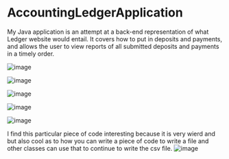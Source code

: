 # AccountingLedgerApplication
My Java application is an attempt at a back-end representation of what Ledger website would entail. It covers how to put in deposits and payments, and allows the user to view reports of all submitted deposits and payments in a timely order.


![image](https://github.com/Hbashir05/AccountingLedgerApplication/assets/166443381/30a2744e-0869-4661-8330-7322cd4f3a41)

![image](https://github.com/Hbashir05/AccountingLedgerApplication/assets/166443381/3cec1dc8-1ebc-4c42-9ca5-4982c8db819c)

![image](https://github.com/Hbashir05/AccountingLedgerApplication/assets/166443381/7a37c5a7-2a0d-42d7-85b5-118edd832840)

![image](https://github.com/Hbashir05/AccountingLedgerApplication/assets/166443381/33f46c7f-0e61-4e18-954f-4b3892038c29)

![image](https://github.com/Hbashir05/AccountingLedgerApplication/assets/166443381/90cb4495-a743-4077-940b-ca3be5e798fe)

I find this particular piece of code interesting because it is very wierd and but also cool as to how you can write a piece of code to write a file and other classes can use that to continue to write the csv file.
![image](https://github.com/Hbashir05/AccountingLedgerApplication/assets/166443381/0fc1ada7-144d-4a2d-9ef8-76cdd0c882ab)








